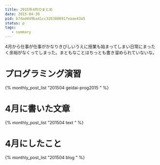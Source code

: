 ```yaml
---
title: 2015年4月のまとめ
date: 2015-04-30
pid: b7dad449ba41cc3263806917eaae43a5
status: p
tags:
   - summary
---
```


4月から仕事が仕事がかなりきびしいうえに授業も始まってしまい日常にまったく余裕がなくってしまった。まともなことはちっとも書き溜められていないな。

# プログラミング演習
{% monthly_post_list "201504 geidai-prog2015 " %}

# 4月に書いた文章
{% monthly_post_list "201504 text " %}

# 4月にしたこと
{% monthly_post_list "201504 blog " %}
